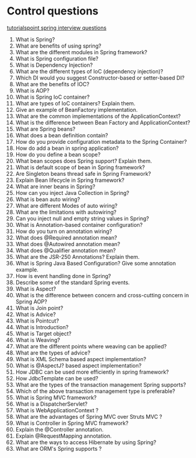 # Control questions  
   
[tutorialspoint spring interview questions](https://www.tutorialspoint.com/spring/spring_interview_questions.htm)  

1. What is Spring?  
1. What are benefits of using spring?  
1. What are the different modules in Spring framework?  
1. What is Spring configuration file?  
1. What is Dependency Injection?  
1. What are the different types of IoC (dependency injection)?  
1. Which DI would you suggest Constructor-based or setter-based DI?  
1. What are the benefits of IOC?  
1. What is AOP?  
1. What is Spring IoC container?  
1. What are types of IoC containers? Explain them.  
1. Give an example of BeanFactory implementation.  
1. What are the common implementations of the ApplicationContext?  
1. What is the difference between Bean Factory and ApplicationContext?  
1. What are Spring beans?  
1. What does a bean definition contain?  
1. How do you provide configuration metadata to the Spring Container?  
1. How do add a bean in spring application?  
1. How do you define a bean scope?  
1. What bean scopes does Spring support? Explain them.  
1. What is default scope of bean in Spring framework?  
1. Are Singleton beans thread safe in Spring Framework?  
1. Explain Bean lifecycle in Spring framework?  
1. What are inner beans in Spring?  
1. How can you inject Java Collection in Spring?  
1. What is bean auto wiring?  
1. What are different Modes of auto wiring?  
1. What are the limitations with autowiring?  
1. Can you inject null and empty string values in Spring?  
1. What is Annotation-based container configuration?  
1. How do you turn on annotation wiring?  
1. What does @Required annotation mean?  
1. What does @Autowired annotation mean?  
1. What does @Qualifier annotation mean?  
1. What are the JSR-250 Annotations? Explain them.  
1. What is Spring Java Based Configuration? Give some annotation example.  
1. How is event handling done in Spring?  
1. Describe some of the standard Spring events.  
1. What is Aspect?  
1. What is the difference between concern and cross-cutting concern in Spring AOP?  
1. What is Join point?  
1. What is Advice?  
1. What is Pointcut?  
1. What is Introduction?  
1. What is Target object?  
1. What is Weaving?  
1. What are the different points where weaving can be applied?  
1. What are the types of advice?  
1. What is XML Schema based aspect implementation?  
1. What is @AspectJ? based aspect implementation?  
1. How JDBC can be used more efficiently in spring framework?  
1. How JdbcTemplate can be used?  
1. What are the types of the transaction management Spring supports?  
1. Which of the above transaction management type is preferable?  
1. What is Spring MVC framework?  
1. What is a DispatcherServlet?  
1. What is WebApplicationContext ?  
1. What are the advantages of Spring MVC over Struts MVC ?  
1. What is Controller in Spring MVC framework?  
1. Explain the @Controller annotation.  
1. Explain @RequestMapping annotation.  
1. What are the ways to access Hibernate by using Spring?  
1. What are ORM's Spring supports ?